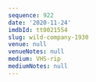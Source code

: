 ```yaml
---
sequence: 922
date: '2020-11-24'
imdbId: tt0021554
slug: wild-company-1930
venue: null
venueNotes: null
medium: VHS-rip
mediumNotes: null
---
```



